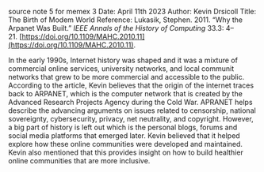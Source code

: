 source note 5 for memex 3
Date: April 11th 2023
Author: Kevin Drsicoll
Title: The Birth of Modem World
Reference: Lukasik, Stephen. 2011. “Why the Arpanet Was Built.” _IEEE Annals of the History of Computing_ 33.3: 4–21. [https://doi.org/10.1109/MAHC.2010.11](https://doi.org/10.1109/MAHC.2010.11).

In the early 1990s, Internet history was shaped and it was a mixture of commercial online services, university networks, and local communit networks that grew to be more commercial and accessible to the public. According to the article, Kevin believes that the origin of the internet traces back to ARPANET, which is the computer network that is created by the Advanced Research Projects Agency during the Cold War. APRANET helps describe the advancing arguments on issues related to censorship, national sovereignty, cybersecurity, privacy, net neutrality, and copyright. However, a big part of history is left out which is the personal blogs, forums and social media platforms that emerged later. Kevin believed that it helped explore how these online communities were developed and maintained. Kevin also mentioned that this provides insight on how to build healthier online communities that are more inclusive.

